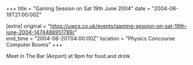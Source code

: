 +++
title = "Gaming Session on Sat 19th June 2004"
date = "2004-06-19T21:00:00Z"

[extra]
original = "https://uwcs.co.uk/events/gaming-session-on-sat-19th-june-2004-1474488951789/"    
end_time = "2004-06-20T04:00:00Z"
location = "Physics Concourse Computer Rooms"
+++

Meet in The Bar (Airport) at 9pm for food and drink

